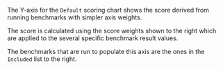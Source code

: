 The Y-axis for the `Default` scoring chart shows the score derived from running benchmarks
with simpler axis weights.

The score is calculated using the score weights shown to the right
which are applied to the several specific benchmark result values.

The benchmarks that are run to populate this axis are the ones in
the `Included` list to the right.